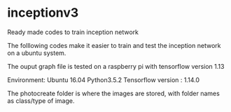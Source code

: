 # inceptionv3
Ready made codes to train inception network 

The folllowing codes make it easier to train and test the inception network on a ubuntu system.

The ouput graph file is tested on a raspberry pi with tensorflow version 1.13


Environment:
Ubuntu 16.04
Python3.5.2
Tensorflow version : 1.14.0

The photocreate folder is where the images are stored, with folder names as class/type of image.

